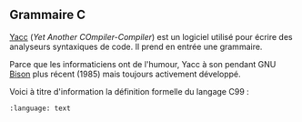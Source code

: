 ## Grammaire C

[Yacc](<https://fr.wikipedia.org/wiki/Yacc_(logiciel)>) (*Yet Another COmpiler-Compiler*) est un logiciel utilisé pour écrire des analyseurs syntaxiques de code. Il prend en entrée une grammaire.

Parce que les informaticiens ont de l'humour, Yacc à son pendant GNU [Bison](https://en.wikipedia.org/wiki/GNU_Bison) plus récent (1985) mais toujours activement développé.

Voici à titre d'information la définition formelle du langage C99 :

```{literalinclude} ../../assets/src/c99.y
:language: text
```

